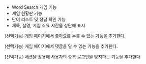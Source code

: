 - Word Search 게임 기능
- 게임 현황판 기능
- 단어 리스트 및 정답 확인 기능
- 제목, 설명, 게임 소요 시간을 상단에 표시

(선택기능) 게임 페이지에서 좋아요를 누를 수 있는 기능을 추가한다.

(선택기능) 게임 페이지에서 댓글을 달 수 있는 기능을 추가한다.

(선택기능) 세션을 활용해 사용자의 중복 로그인을 방지하는 기능을 추가한다.
